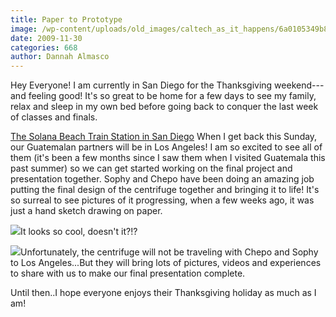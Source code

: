 ```yaml
---
title: Paper to Prototype
image: /wp-content/uploads/old_images/caltech_as_it_happens/6a0105349b8251970b012875efce3d970c.jpg
date: 2009-11-30
categories: 668
author: Dannah Almasco
---
```



Hey Everyone!
I am currently in San Diego for the Thanksgiving weekend---and feeling good! It's so great to be home for a few days to see my family, relax and sleep in my own bed before going back to conquer the last week of classes and finals.

[The Solana Beach Train Station in San Diego](https://)
When I get back this Sunday, our Guatemalan partners will be in Los Angeles! I am so excited to see all of them (it's been a few months since I saw them when I visited Guatemala this past summer) so we can get started working on the final project and presentation together. Sophy and Chepo have been doing an amazing job putting the final design of the centrifuge together and bringing it to life! It's so surreal to see pictures of it progressing, when a few weeks ago, it was just a hand sketch drawing on paper.


![](/old_images/caltech_as_it_happens/6a0105349b8251970b0120a6dfe393970b.png)It looks so cool, doesn't it?!?


![](/old_images/caltech_as_it_happens/6a0105349b8251970b0120a6dfe527970b.jpg)Unfortunately, the centrifuge will not be traveling with Chepo and Sophy to Los Angeles...But they will bring lots of pictures, videos and experiences to share with us to make our final presentation complete.

Until then..I hope everyone enjoys their Thanksgiving holiday as much as I am!

